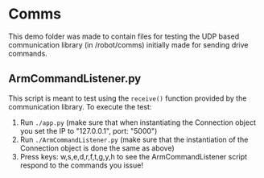 # Comms

This demo folder was made to contain files for testing the UDP based communication library (in /robot/comms) initially made for sending drive commands.

## ArmCommandListener.py

This script is meant to test using the `receive()` function provided by the communication library.
To execute the test:

1. Run `./app.py` (make sure that when instantiating the Connection object you set the IP to "127.0.0.1", port: "5000")
2. Run `./ArmCommandListener.py` (make sure that the instantiation of the Connection object is done the same as above)
3. Press keys: w,s,e,d,r,f,t,g,y,h to see the ArmCommandListener script respond to the commands you issue!

